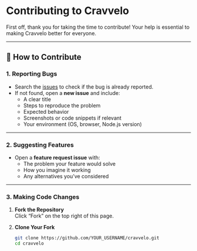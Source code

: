 # Contributing to Cravvelo

First off, thank you for taking the time to contribute!
Your help is essential to making Cravvelo better for everyone.

---

## 📌 How to Contribute

### 1. Reporting Bugs

- Search the [issues](../../issues) to check if the bug is already reported.
- If not found, open a **new issue** and include:
  - A clear title
  - Steps to reproduce the problem
  - Expected behavior
  - Screenshots or code snippets if relevant
  - Your environment (OS, browser, Node.js version)

---

### 2. Suggesting Features

- Open a **feature request issue** with:
  - The problem your feature would solve
  - How you imagine it working
  - Any alternatives you’ve considered

---

### 3. Making Code Changes

1. **Fork the Repository**  
   Click “Fork” on the top right of this page.

2. **Clone Your Fork**
   ```bash
   git clone https://github.com/YOUR_USERNAME/cravvelo.git
   cd cravvelo
   ```

